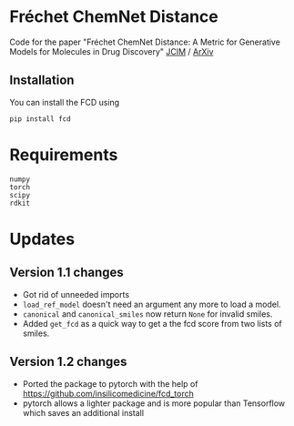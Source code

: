 # Fréchet ChemNet Distance

Code for the paper "Fréchet ChemNet Distance: A Metric for Generative Models for Molecules in Drug Discovery"
[JCIM](https://pubs.acs.org/doi/10.1021/acs.jcim.8b00234) /
[ArXiv](https://arxiv.org/abs/1803.09518)


## Installation
You can install the FCD using
```
pip install fcd
```

# Requirements
```
numpy
torch
scipy
rdkit
```

# Updates
## Version 1.1 changes
- Got rid of unneeded imports
- `load_ref_model` doesn't need an argument any more to load a model.
- `canonical` and `canonical_smiles` now return `None` for invalid smiles.
- Added `get_fcd` as a quick way to get a the fcd score from two lists of smiles.

## Version 1.2 changes
- Ported the package to pytorch with the help of https://github.com/insilicomedicine/fcd_torch
- pytorch allows a lighter package and is more popular than Tensorflow which saves an additional install